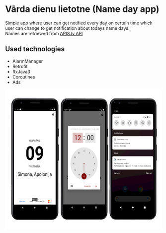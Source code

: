 # Vārda dienu lietotne (Name day app)

Simple app where user can get notified every day on certain time which user can change to get notification about todays name days.  
Names are retriewed from [APIS.lv API](http://apis.lv/namedays/info)
## Used technologies
- AlarmManager
- Retrofit
- RxJava3
- Coroutines
- Ads
<img src="https://github.com/chronosye/VardaDienuApp/blob/main/readme.png" height="450">
